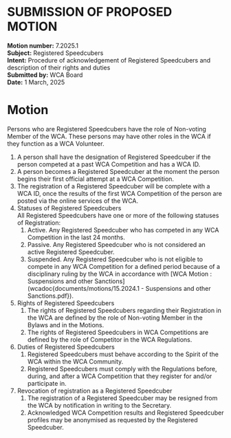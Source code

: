 # SUBMISSION OF PROPOSED MOTION

**Motion number:** 7.2025.1  
**Subject:** Registered Speedcubers  
**Intent:** Procedure of acknowledgement of Registered Speedcubers and description of their rights and duties  
**Submitted by:** WCA Board  
**Date:** 1 March, 2025

# Motion

Persons who are Registered Speedcubers have the role of Non-voting Member of the WCA. These persons may have other roles in the WCA if they function as a WCA Volunteer.

1. A person shall have the designation of Registered Speedcuber if the person competed at a past WCA Competition and has a WCA ID.
2. A person becomes a Registered Speedcuber at the moment the person begins their first official attempt at a WCA Competition.
3. The registration of a Registered Speedcuber will be complete with a WCA ID, once the results of the first WCA Competition of the person are posted via the online services of the WCA.
4. Statuses of Registered Speedcubers <br> All Registered Speedcubers have one or more of the following statuses of Registration:
   1. Active. Any Registered Speedcuber who has competed in any WCA Competition in the last 24 months.
   2. Passive. Any Registered Speedcuber who is not considered an active Registered Speedcuber.
   3. Suspended. Any Registered Speedcuber who is not eligible to compete in any WCA Competition for a defined period because of a disciplinary ruling by the WCA in accordance with [WCA Motion : Suspensions and other Sanctions](wcadoc{documents/motions/15.2024.1 - Suspensions and other Sanctions.pdf}).
5. Rights of Registered Speedcubers
   1. The rights of Registered Speedcubers regarding their Registration in the WCA are defined by the role of Non-voting Member in the Bylaws and in the Motions.
   2. The rights of Registered Speedcubers in WCA Competitions are defined by the role of Competitor in the WCA Regulations.
6. Duties of Registered Speedcubers
   1. Registered Speedcubers must behave according to the Spirit of the WCA within the WCA Community.
   2. Registered Speedcubers must comply with the Regulations before, during, and after a WCA Competition that they register for and/or participate in.
7. Revocation of registration as a Registered Speedcuber
   1. The registration of a Registered Speedcuber may be resigned from the WCA by notification in writing to the Secretary.
   2. Acknowledged WCA Competition results and Registered Speedcuber profiles may be anonymised as requested by the Registered Speedcuber.
